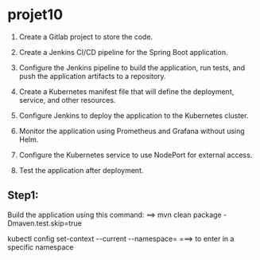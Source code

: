 # projet10

1. Create a Gitlab project to store the code.

2. Create a Jenkins CI/CD pipeline for the Spring Boot application.

3. Configure the Jenkins pipeline to build the application, run tests, and push the application artifacts to a repository.

4. Create a Kubernetes manifest file that will define the deployment, service, and other resources.

5. Configure Jenkins to deploy the application to the Kubernetes cluster.

6. Monitor the application using Prometheus and Grafana without using Helm.

7. Configure the Kubernetes service to use NodePort for external access.

8. Test the application after deployment.

## Step1:
Build the application using this command:
==> mvn clean package -Dmaven.test.skip=true

kubectl config set-context --current --namespace=<namespace-name>
===> to enter in a specific namespace
